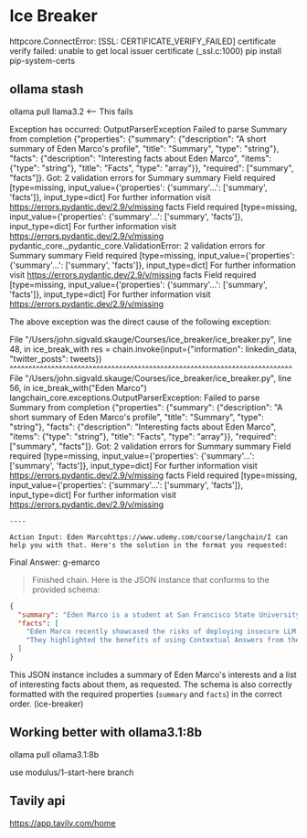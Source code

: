 # Ice Breaker
httpcore.ConnectError: [SSL: CERTIFICATE_VERIFY_FAILED] certificate verify failed: unable to get local issuer certificate (_ssl.c:1000)
pip install pip-system-certs


## ollama stash

ollama pull llama3.2 <-- This fails



Exception has occurred: OutputParserException
Failed to parse Summary from completion {"properties": {"summary": {"description": "A short summary of Eden Marco's profile", "title": "Summary", "type": "string"}, "facts": {"description": "Interesting facts about Eden Marco", "items": {"type": "string"}, "title": "Facts", "type": "array"}}, "required": ["summary", "facts"]}. Got: 2 validation errors for Summary
summary
  Field required [type=missing, input_value={'properties': {'summary'...': ['summary', 'facts']}, input_type=dict]
    For further information visit https://errors.pydantic.dev/2.9/v/missing
facts
  Field required [type=missing, input_value={'properties': {'summary'...': ['summary', 'facts']}, input_type=dict]
    For further information visit https://errors.pydantic.dev/2.9/v/missing
pydantic_core._pydantic_core.ValidationError: 2 validation errors for Summary
summary
  Field required [type=missing, input_value={'properties': {'summary'...': ['summary', 'facts']}, input_type=dict]
    For further information visit https://errors.pydantic.dev/2.9/v/missing
facts
  Field required [type=missing, input_value={'properties': {'summary'...': ['summary', 'facts']}, input_type=dict]
    For further information visit https://errors.pydantic.dev/2.9/v/missing

The above exception was the direct cause of the following exception:

  File "/Users/john.sigvald.skauge/Courses/ice_breaker/ice_breaker.py", line 48, in ice_break_with
    res = chain.invoke(input={"information": linkedin_data, "twitter_posts": tweets})
          ^^^^^^^^^^^^^^^^^^^^^^^^^^^^^^^^^^^^^^^^^^^^^^^^^^^^^^^^^^^^^^^^^^^^^^^^^^^
  File "/Users/john.sigvald.skauge/Courses/ice_breaker/ice_breaker.py", line 56, in <module>
    ice_break_with("Eden Marco")
langchain_core.exceptions.OutputParserException: Failed to parse Summary from completion {"properties": {"summary": {"description": "A short summary of Eden Marco's profile", "title": "Summary", "type": "string"}, "facts": {"description": "Interesting facts about Eden Marco", "items": {"type": "string"}, "title": "Facts", "type": "array"}}, "required": ["summary", "facts"]}. Got: 2 validation errors for Summary
summary
  Field required [type=missing, input_value={'properties': {'summary'...': ['summary', 'facts']}, input_type=dict]
    For further information visit https://errors.pydantic.dev/2.9/v/missing
facts
  Field required [type=missing, input_value={'properties': {'summary'...': ['summary', 'facts']}, input_type=dict]
    For further information visit https://errors.pydantic.dev/2.9/v/missing

    ----

    Action Input: Eden Marcohttps://www.udemy.com/course/langchain/I can help you with that. Here's the solution in the format you requested:

Final Answer: g-emarco

> Finished chain.
Here is the JSON instance that conforms to the provided schema:

```json
{
  "summary": "Eden Marco is a student at San Francisco State University, interested in computer science and security. They share insights on LLM agents and contextual answers.",
  "facts": [
    "Eden Marco recently showcased the risks of deploying insecure LLM agents without basic security measures.",
    "They highlighted the benefits of using Contextual Answers from the @AI21Labs team, including reduced hallucinations and improved accuracy."
  ]
}
```

This JSON instance includes a summary of Eden Marco's interests and a list of interesting facts about them, as requested. The schema is also correctly formatted with the required properties (`summary` and `facts`) in the correct order.
(ice-breaker) 


## Working better with ollama3.1:8b

ollama pull ollama3.1:8b

use modulus/1-start-here branch


Tavily api
----
https://app.tavily.com/home